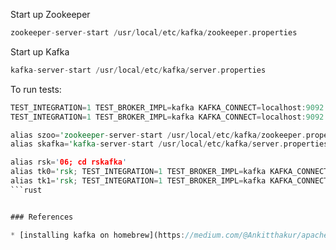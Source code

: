 
Start up Zookeeper
```rust
zookeeper-server-start /usr/local/etc/kafka/zookeeper.properties
```

Start up Kafka
```rust
kafka-server-start /usr/local/etc/kafka/server.properties
```

To run tests:

```rust
TEST_INTEGRATION=1 TEST_BROKER_IMPL=kafka KAFKA_CONNECT=localhost:9092 cargo test
TEST_INTEGRATION=1 TEST_BROKER_IMPL=kafka KAFKA_CONNECT=localhost:9092 cargo test test_topic_crud
```

```rust
alias szoo='zookeeper-server-start /usr/local/etc/kafka/zookeeper.properties'
alias skafka='kafka-server-start /usr/local/etc/kafka/server.properties'

alias rsk='06; cd rskafka'
alias tk0='rsk; TEST_INTEGRATION=1 TEST_BROKER_IMPL=kafka KAFKA_CONNECT=localhost:9092 cargo test'
alias tk1='rsk; TEST_INTEGRATION=1 TEST_BROKER_IMPL=kafka KAFKA_CONNECT=localhost:9092 cargo test test_topic_crud'
```rust


### References

* [installing kafka on homebrew](https://medium.com/@Ankitthakur/apache-kafka-installation-on-mac-using-homebrew-a367cdefd273)